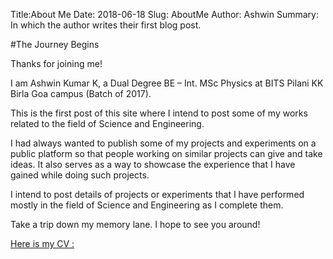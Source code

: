 Title:About Me
Date: 2018-06-18
Slug: AboutMe
Author: Ashwin
Summary: In which the author writes their first blog post.

#The Journey Begins

Thanks for joining me!

I am Ashwin Kumar K, a Dual Degree BE – Int. MSc Physics at BITS Pilani KK Birla Goa campus (Batch of 2017).

This is the first post of this site where I intend to post some of my works related to the field of Science and Engineering.

I had always wanted to publish some of my projects and experiments on a public platform so that people working on similar projects can give and take ideas. It also serves as a way to showcase the experience that I have gained while doing such projects.

I intend to post details of projects or experiments that I have performed mostly in the field of Science and Engineering as I complete them.

Take a trip down my memory lane. I hope to see you around!

[Here is my CV :]({filename}/pdfs/Academic_CV.pdf)
